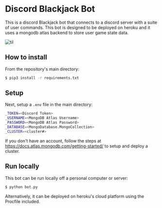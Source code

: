 # Discord Blackjack Bot
 This is a discord Blackjack bot that connects to a discord server with a suite of user commands. This bot is designed to be deployed on heroku and it uses a mongodb atlas backend to store user game state data.
 
![til](https://media.giphy.com/media/Hjx4WONVX1ferlJZsG/giphy.gif)

## How to install

From the repository's main directory:

``` bash
$ pip3 install -r requirements.txt
```

## Setup

Next, setup a `.env` file in the main directory:

``` bash
_TOKEN=<Discord Token>
_USERNAME=<MongoDB Atlas Username>
_PASSWORD=<MongoDB Atlas Password>
_DATABASE=<MongoDatabase.MongoCollection>
_CLUSTER=<cluster#>
```

If you don't have an account, follow the steps at <https://docs.atlas.mongodb.com/getting-started/> to setup and deploy a cluster.

## Run locally

This bot can be run locally off a personal computer or server:

``` bash
$ python bot.py
```

Alternatively, it can be deployed on heroku's cloud platform using the Procfile included.
